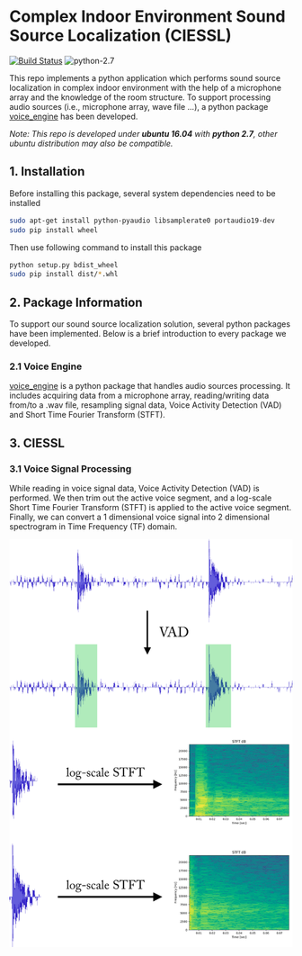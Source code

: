 # Complex Indoor Environment Sound Source Localization (CIESSL)

[![Build Status](https://travis-ci.com/TooSchoolForCool/CIESSL-py.svg?token=pTSTf8Kr3MZ8RE9G5srX&branch=master)](https://travis-ci.com/TooSchoolForCool/CIESSL-py) ![python-2.7](https://img.shields.io/badge/python-2.7-blue.svg)

This repo implements a python application which performs sound source localization in complex indoor environment with the help of a microphone array and the knowledge of the room structure. To support processing audio sources (i.e., microphone array, wave file ...), a python package [voice_engine](#21-voice-engine) has been developed.

*Note: This repo is developed under **ubuntu 16.04** with **python 2.7**, other ubuntu distribution may also be compatible.*

## 1. Installation

Before installing this package, several system dependencies need to be installed

```bash
sudo apt-get install python-pyaudio libsamplerate0 portaudio19-dev
sudo pip install wheel
```

Then use following command to install this package

```bash
python setup.py bdist_wheel
sudo pip install dist/*.whl
```

## 2. Package Information

To support our sound source localization solution, several python packages have been implemented. Below is a brief introduction to every package we developed. 

### 2.1 Voice Engine

[voice_engine](voice_engine) is a python package that handles audio sources processing. It includes acquiring data from a microphone array, reading/writing data from/to a .wav file, resampling signal data, Voice Activity Detection (VAD) and Short Time Fourier Transform (STFT).

## 3. CIESSL

### 3.1 Voice Signal Processing

While reading in voice signal data, Voice Activity Detection (VAD) is performed. We then trim out the active voice segment, and a log-scale Short Time Fourier Transform (STFT) is applied to the active voice segment. Finally, we can convert a 1 dimensional voice signal into  2 dimensional spectrogram in Time Frequency (TF) domain.

![voice_process_demo](demo/voice_process_demo.png)